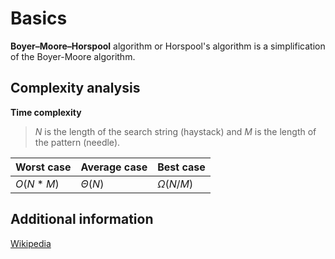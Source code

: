 # Basics

__Boyer–Moore–Horspool__ algorithm or Horspool's algorithm is a simplification of the Boyer-Moore algorithm.


## Complexity analysis

__Time complexity__

> $N$ is the length of the search string (haystack) and $M$ is the length of the pattern (needle).

| Worst case | Average case | Best case     |
|------------|--------------|---------------|
| $O(N * M)$ | $\Theta(N)$  | $\Omega(N/M)$ |


## Additional information

[Wikipedia](https://en.wikipedia.org/wiki/Boyer%E2%80%93Moore%E2%80%93Horspool_algorithm)